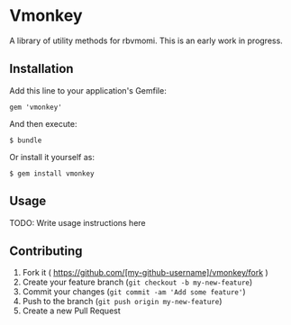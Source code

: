 # Vmonkey

A library of utility methods for rbvmomi.  This is an early work in progress.

## Installation

Add this line to your application's Gemfile:

    gem 'vmonkey'

And then execute:

    $ bundle

Or install it yourself as:

    $ gem install vmonkey

## Usage

TODO: Write usage instructions here

## Contributing

1. Fork it ( https://github.com/[my-github-username]/vmonkey/fork )
2. Create your feature branch (`git checkout -b my-new-feature`)
3. Commit your changes (`git commit -am 'Add some feature'`)
4. Push to the branch (`git push origin my-new-feature`)
5. Create a new Pull Request
